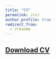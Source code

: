 ```yaml
---
title: "CV"
permalink: /cv/
author_profile: true
redirect_from:
  - /resume
---
```

## [Download CV](https://github.com/inhohong/inhohong.github.io/raw/master/images/CV_Inho_Hong.pdf)


<!---## <span style="color:blue"> **[Download CV](https://github.com/inhohong/inhohong.github.io/raw/master/files/CV_ihong_web.pdf)** </span>-->

<!---## <embed src="https://inhohong.github.io/files/CV_Inho_Hong.pdf" type="application/pdf" width="600px" height="500px" /> -->
